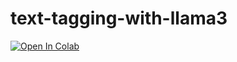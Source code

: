 # text-tagging-with-llama3

[![Open In Colab](https://colab.research.google.com/assets/colab-badge.svg)](https://colab.research.google.com/github/ak2742/text-tagging-with-llama3/blob/main/llama3_tagging_gradio.ipynb)
